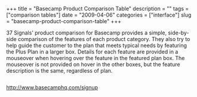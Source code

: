 +++
title = "Basecamp Product Comparison Table"
description = ""
tags = ["comparison tables"]
date = "2009-04-06"
categories = ["interface"]
slug = "basecamp-product-comparison-table"
+++


<p>37 Signals' product comparison for Basecamp provides a simple, side-by-side comparison of the features of each product category. They also try to help guide the customer to the plan that meets typical needs by featuring the Plus Plan in a larger box. Details for each feature are provided in a mouseover when hovering over the feature in the featured plan box. The mouseover is not provided on hover in the other boxes, but the feature description is the same, regardless of plan.</p>
<div id="screens-full" class="clear"><div class="fullimg clear"><a href="//media.konigi.com/interface/basecamp-comparison-table-1.png" class="group" rel="group" title="1. "><img src="//media.konigi.com/interface/basecamp-comparison-table-1.png" alt="" class="img-responsive"></a></div></div>        
<p><a href="http://www.basecamphq.com/signup">http://www.basecamphq.com/signup</a></p>

